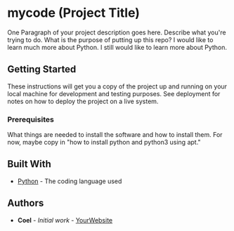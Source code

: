 # mycode (Project Title)

One Paragraph of your project description goes here. Describe what you're trying to do.
What is the purpose of putting up this repo?
I would like to learn much more about Python.
I still would like to learn more about Python.

## Getting Started

These instructions will get you a copy of the project up and running on your local machine
for development and testing purposes. See deployment for notes on how to deploy the project
on a live system.

### Prerequisites

What things are needed to install the software and how to install them. For now, maybe copy in
"how to install python and python3 using apt."

## Built With

* [Python](https://www.python.org/) - The coding language used

## Authors

* **Coel** - *Initial work* - [YourWebsite](https://example.com/)
